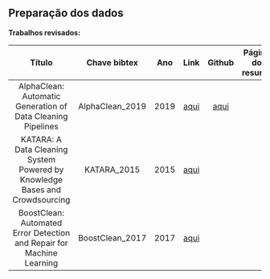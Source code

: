 ## Preparação dos dados

**Trabalhos revisados:**


| Título | Chave bibtex | Ano | Link | Github | Página do resumo |
|:------:|:-------:|:---:|:----:|:----------------:|:----------------:|
|AlphaClean: Automatic Generation of Data Cleaning Pipelines|AlphaClean_2019|2019|[aqui](https://arxiv.org/pdf/1904.11827.pdf)|[aqui](https://github.com/sjyk/alphaclean)||
|KATARA: A Data Cleaning System Powered by Knowledge Bases and Crowdsourcing|KATARA_2015|2015|[aqui](https://dl.acm.org/doi/10.1145/2723372.2749431#:~:text=We%20propose%20KATARA%2C%20a%20knowledge,possible%20repairs%20for%20incorrect%20data.)|||
|BoostClean: Automated Error Detection and Repair for Machine Learning|BoostClean_2017|2017|[aqui](https://arxiv.org/abs/1711.01299)|||
